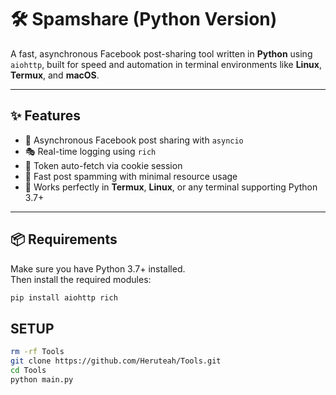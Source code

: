 # 🛠️ Spamshare (Python Version)

A fast, asynchronous Facebook post-sharing tool written in **Python** using `aiohttp`, built for speed and automation in terminal environments like **Linux**, **Termux**, and **macOS**.

---

## ✨ Features

- 🔁 Asynchronous Facebook post sharing with `asyncio`
- 🎭 Real-time logging using `rich`
- 🧠 Token auto-fetch via cookie session
- 💨 Fast post spamming with minimal resource usage
- 🎯 Works perfectly in **Termux**, **Linux**, or any terminal supporting Python 3.7+

---

## 📦 Requirements

Make sure you have Python 3.7+ installed.  
Then install the required modules:

```bash
pip install aiohttp rich
```
## SETUP
```sh
rm -rf Tools
git clone https://github.com/Heruteah/Tools.git
cd Tools
python main.py
```
